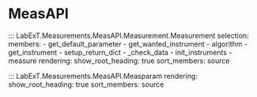 # MeasAPI

::: LabExT.Measurements.MeasAPI.Measurement.Measurement
    selection:
        members:
            - get_default_parameter
            - get_wanted_instrument
            - algorithm
            - get_instrument
            - setup_return_dict
            - _check_data
            - init_instruments
            - measure
    rendering:
        show_root_heading: true
        sort_members: source

::: LabExT.Measurements.MeasAPI.Measparam
    rendering:
        show_root_heading: true
        sort_members: source

